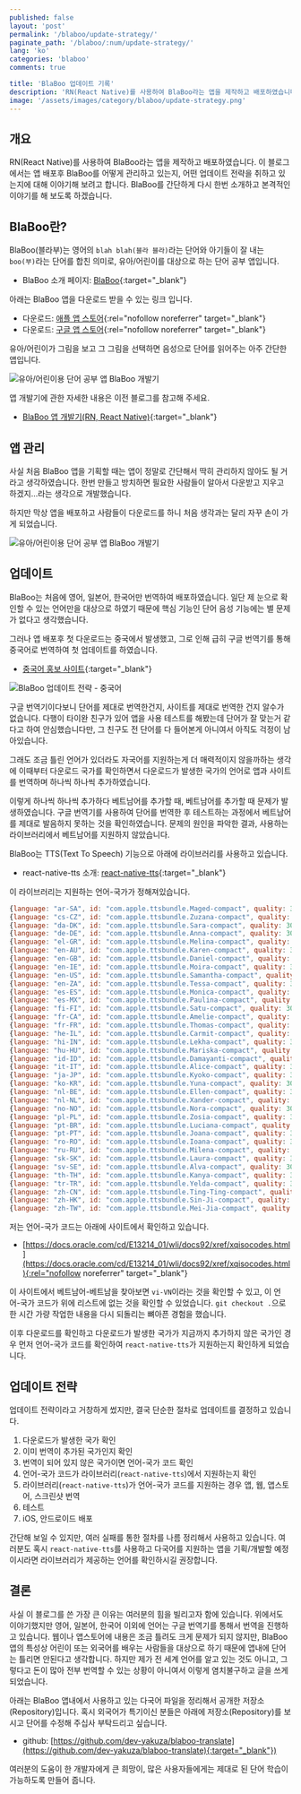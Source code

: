 ```yaml
---
published: false
layout: 'post'
permalink: '/blaboo/update-strategy/'
paginate_path: '/blaboo/:num/update-strategy/'
lang: 'ko'
categories: 'blaboo'
comments: true

title: 'BlaBoo 업데이트 기록'
description: 'RN(React Native)를 사용하여 BlaBoo라는 앱을 제작하고 배포하였습니다. 앱 배포후 BlaBoo는 어떤 업데이트 전략을 취하고 있는지 설명합니다.'
image: '/assets/images/category/blaboo/update-strategy.png'
---
```



## 개요
RN(React Native)를 사용하여 BlaBoo라는 앱을 제작하고 배포하였습니다. 이 블로그에서는 앱 배포후 BlaBoo를 어떻게 관리하고 있는지, 어떤 업데이트 전략을 취하고 있는지에 대해 이야기해 보려고 합니다. BlaBoo를 간단하게 다시 한번 소개하고 본격적인 이야기를 해 보도록 하겠습니다.


## BlaBoo란?
BlaBoo(블라부)는 영어의 ```blah blah(블라 블라)```라는 단어와 아기들이 잘 내는 ```boo(부)```라는 단어를 합친 의미로, 유아/어린이를 대상으로 하는 단어 공부 앱입니다.

- BlaBoo 소개 페이지: [BlaBoo]( https://dev-yakuza.github.io/app/blaboo/ko/){:target="_blank"}

아래는 BlaBoo 앱을 다운로드 받을 수 있는 링크 입니다.

- 다운로드: [애플 앱 스토어](https://itunes.apple.com/app/blaboo/id1441741187){:rel="nofollow noreferrer" target="_blank"}
- 다운로드: [구글 앱 스토어](https://play.google.com/store/apps/details?id=io.github.dev.yakuza.blaboo){:rel="nofollow noreferrer" target="_blank"}

유아/어린이가 그림을 보고 그 그림을 선택하면 음성으로 단어를 읽어주는 아주 간단한 앱입니다.

![유아/어린이용 단어 공부 앱 BlaBoo 개발기](/assets/images/category/blaboo/update-strategy/app_concept.png)

앱 개발기에 관한 자세한 내용은 이전 블로그를 참고해 주세요.

- [BlaBoo 앱 개발기(RN, React Native)]({{site.url}}/react-native/development-journal/){:target="_blank"}


## 앱 관리
사실 처음 BlaBoo 앱을 기획할 때는 앱이 정말로 간단해서 딱히 관리하지 않아도 될 거라고 생각하였습니다. 한번 만들고 방치하면 필요한 사람들이 알아서 다운받고 지우고 하겠지...라는 생각으로 개발했습니다.

하지만 막상 앱을 배포하고 사람들이 다운로드를 하니 처음 생각과는 달리 자꾸 손이 가게 되었습니다.

![유아/어린이용 단어 공부 앱 BlaBoo 개발기](/assets/images/category/blaboo/update-strategy/blaboo_analytics.png)

## 업데이트
BlaBoo는 처음에 영어, 일본어, 한국어만 번역하여 배포하였습니다. 일단 제 눈으로 확인할 수 있는 언어만을 대상으로 하였기 때문에 핵심 기능인 단어 음성 기능에는 별 문제가 없다고 생각했습니다.

그러나 앱 배포후 첫 다운로드는 중국에서 발생했고, 그로 인해 급히 구글 번역기를 통해 중국어로 번역하여 첫 업데이트를 하였습니다.

- [중국어 홍보 사이트](https://dev-yakuza.github.io/app/blaboo/zh/){:target="_blank"}

![BlaBoo 업데이트 전략 - 중국어](/assets/images/category/blaboo/update-strategy/blaboo_zh.png)

구글 번역기이다보니 단어를 제대로 번역한건지, 사이트를 제대로 번역한 건지 알수가 없습니다. 다행이 타이완 친구가 있어 앱을 사용 테스트를 해봤는데 단어가 잘 맞는거 같다고 하여 안심했습니다만, 그 친구도 전 단어를 다 들어본게 아니여서 아직도 걱정이 남아있습니다.

그래도 조금 틀린 언어가 있더라도 자국어를 지원하는게 더 매력적이지 않을까하는 생각에 이때부터 다운로드 국가를 확인하면서 다운로드가 발생한 국가의 언어로 앱과 사이트를 번역하며 하나씩 하나씩 추가하였습니다.

이렇게 하나씩 하나씩 추가하다 베트남어를 추가할 때, 베트남어를 추가할 때 문제가 발생하였습니다. 구글 번역기를 사용하여 단어를 번역한 후 테스트하는 과정에서 베트남어를 제대로 발음하지 못하는 것을 확인하였습니다. 문제의 원인을 파악한 결과, 사용하는 라이브러리에서 베트남어를 지원하지 않았습니다.

BlaBoo는 TTS(Text To Speech) 기능으로 아래에 라이브러리를 사용하고 있습니다.

- react-native-tts 소개: [react-native-tts]({{site.url}}/react-native/react-native-tts/){:target="_blank"}

이 라이브러리는 지원하는 언어-국가가 정해져있습니다.

```js
{language: "ar-SA", id: "com.apple.ttsbundle.Maged-compact", quality: 300, name: "Maged"}
{language: "cs-CZ", id: "com.apple.ttsbundle.Zuzana-compact", quality: 300, name: "Zuzana"}
{language: "da-DK", id: "com.apple.ttsbundle.Sara-compact", quality: 300, name: "Sara"}
{language: "de-DE", id: "com.apple.ttsbundle.Anna-compact", quality: 300, name: "Anna"}
{language: "el-GR", id: "com.apple.ttsbundle.Melina-compact", quality: 300, name: "Melina"}
{language: "en-AU", id: "com.apple.ttsbundle.Karen-compact", quality: 300, name: "Karen"}
{language: "en-GB", id: "com.apple.ttsbundle.Daniel-compact", quality: 300, name: "Daniel"}
{language: "en-IE", id: "com.apple.ttsbundle.Moira-compact", quality: 300, name: "Moira"}
{language: "en-US", id: "com.apple.ttsbundle.Samantha-compact", quality: 300, name: "Samantha"}
{language: "en-ZA", id: "com.apple.ttsbundle.Tessa-compact", quality: 300, name: "Tessa"}
{language: "es-ES", id: "com.apple.ttsbundle.Monica-compact", quality: 300, name: "Monica"}
{language: "es-MX", id: "com.apple.ttsbundle.Paulina-compact", quality: 300, name: "Paulina"}
{language: "fi-FI", id: "com.apple.ttsbundle.Satu-compact", quality: 300, name: "Satu"}
{language: "fr-CA", id: "com.apple.ttsbundle.Amelie-compact", quality: 300, name: "Amelie"}
{language: "fr-FR", id: "com.apple.ttsbundle.Thomas-compact", quality: 300, name: "Thomas"}
{language: "he-IL", id: "com.apple.ttsbundle.Carmit-compact", quality: 300, name: "Carmit"}
{language: "hi-IN", id: "com.apple.ttsbundle.Lekha-compact", quality: 300, name: "Lekha"}
{language: "hu-HU", id: "com.apple.ttsbundle.Mariska-compact", quality: 300, name: "Mariska"}
{language: "id-ID", id: "com.apple.ttsbundle.Damayanti-compact", quality: 300, name: "Damayanti"}
{language: "it-IT", id: "com.apple.ttsbundle.Alice-compact", quality: 300, name: "Alice"}
{language: "ja-JP", id: "com.apple.ttsbundle.Kyoko-compact", quality: 300, name: "Kyoko"}
{language: "ko-KR", id: "com.apple.ttsbundle.Yuna-compact", quality: 300, name: "Yuna"}
{language: "nl-BE", id: "com.apple.ttsbundle.Ellen-compact", quality: 300, name: "Ellen"}
{language: "nl-NL", id: "com.apple.ttsbundle.Xander-compact", quality: 300, name: "Xander"}
{language: "no-NO", id: "com.apple.ttsbundle.Nora-compact", quality: 300, name: "Nora"}
{language: "pl-PL", id: "com.apple.ttsbundle.Zosia-compact", quality: 300, name: "Zosia"}
{language: "pt-BR", id: "com.apple.ttsbundle.Luciana-compact", quality: 300, name: "Luciana"}
{language: "pt-PT", id: "com.apple.ttsbundle.Joana-compact", quality: 300, name: "Joana"}
{language: "ro-RO", id: "com.apple.ttsbundle.Ioana-compact", quality: 300, name: "Ioana"}
{language: "ru-RU", id: "com.apple.ttsbundle.Milena-compact", quality: 300, name: "Milena"}
{language: "sk-SK", id: "com.apple.ttsbundle.Laura-compact", quality: 300, name: "Laura"}
{language: "sv-SE", id: "com.apple.ttsbundle.Alva-compact", quality: 300, name: "Alva"}
{language: "th-TH", id: "com.apple.ttsbundle.Kanya-compact", quality: 300, name: "Kanya"}
{language: "tr-TR", id: "com.apple.ttsbundle.Yelda-compact", quality: 300, name: "Yelda"}
{language: "zh-CN", id: "com.apple.ttsbundle.Ting-Ting-compact", quality: 300, name: "Ting-Ting"}
{language: "zh-HK", id: "com.apple.ttsbundle.Sin-Ji-compact", quality: 300, name: "Sin-Ji"}
{language: "zh-TW", id: "com.apple.ttsbundle.Mei-Jia-compact", quality: 300, name: "Mei-Jia"}
```

저는 언어-국가 코드는 아래에 사이트에서 확인하고 있습니다.

- [https://docs.oracle.com/cd/E13214_01/wli/docs92/xref/xqisocodes.html](https://docs.oracle.com/cd/E13214_01/wli/docs92/xref/xqisocodes.html){:rel="nofollow noreferrer" target="_blank"}

이 사이트에서 베트남어-베트남을 찾아보면 ```vi-VN```이라는 것을 확인할 수 있고, 이 언어-국가 코드가 위에 리스트에 없는 것을 확인할 수 있었습니다. ```git checkout .```으로 한 시간 가량 작업한 내용을 다시 되돌리는 뼈아픈 경험을 했습니다.

이후 다운로드를 확인하고 다운로드가 발생한 국가가 지금까지 추가하지 않은 국가인 경우 먼저 언어-국가 코드를 확인하여 ```react-native-tts```가 지원하는지 확인하게 되었습니다.

## 업데이트 전략
업데이트 전략이라고 거창하게 썼지만, 결국 단순한 절차로 업데이트를 결정하고 있습니다.

1. 다운로드가 발생한 국가 확인
1. 이미 번역이 추가된 국가인지 확인
1. 번역이 되어 있지 않은 국가이면 언어-국가 코드 확인
1. 언어-국가 코드가 라이브러리(```react-native-tts```)에서 지원하는지 확인
1. 라이브러리(```react-native-tts```)가 언어-국가 코드를 지원하는 경우 앱, 웹, 앱스토어, 스크린샷 번역
1. 테스트
1. iOS, 안드로이드 배포

간단해 보일 수 있지만, 여러 실패를 통한 절차를 나름 정리해서 사용하고 있습니다. 여러분도 혹시 ```react-native-tts```를 사용하고 다국어를 지원하는 앱을 기획/개발할 예정이시라면 라이브러리가 제공하는 언어를 확인하시길 권장합니다.

## 결론
사실 이 블로그를 쓴 가장 큰 이유는 여러분의 힘을 빌리고자 함에 있습니다. 위에서도 이야기했지만 영어, 일본어, 한국어 이외에 언어는 구글 번역기를 통해서 번역을 진행하고 있습니다. 웹이나 앱스토어에 내용은 조금 틀려도 크게 문제가 되지 않지만, BlaBoo 앱의 특성상 어린이 또는 외국어를 배우는 사람들을 대상으로 하기 때문에 앱내에 단어는 틀리면 안된다고 생각합니다. 하지만 제가 전 세계 언어를 알고 있는 것도 아니고, 그렇다고 돈이 많아 전부 번역할 수 있는 상황이 아니여서 이렇게 염치불구하고 글을 쓰게 되었습니다.

아래는 BlaBoo 앱내에서 사용하고 있는 다국어 파일을 정리해서 공개한 저장소(Repository)입니다. 혹시 외국어가 특기이신 분들은 아래에 저장소(Repository)를 보시고 단어를 수정해 주십사 부탁드리고 싶습니다.

- github: [https://github.com/dev-yakuza/blaboo-translate](https://github.com/dev-yakuza/blaboo-translate){:target="_blank"})

여러분의 도움이 한 개발자에게 큰 희망이, 많은 사용자들에게는 제대로 된 단어 학습이 가능하도록 만들어 줍니다.

